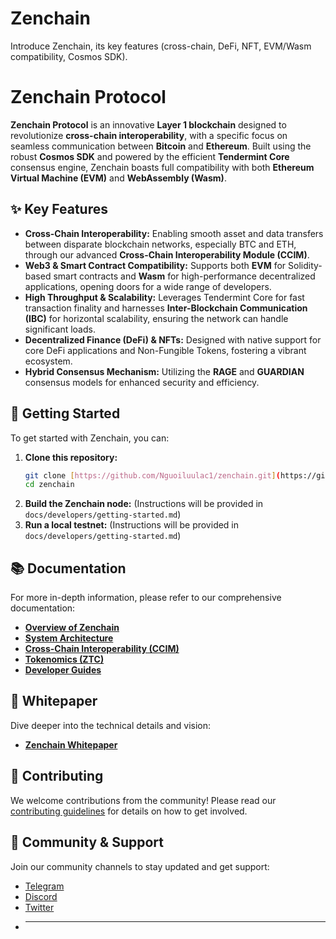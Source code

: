 # Zenchain
Introduce Zenchain, its key features (cross-chain, DeFi, NFT, EVM/Wasm compatibility, Cosmos SDK).
# Zenchain Protocol

**Zenchain Protocol** is an innovative **Layer 1 blockchain** designed to revolutionize **cross-chain interoperability**, with a specific focus on seamless communication between **Bitcoin** and **Ethereum**. Built using the robust **Cosmos SDK** and powered by the efficient **Tendermint Core** consensus engine, Zenchain boasts full compatibility with both **Ethereum Virtual Machine (EVM)** and **WebAssembly (Wasm)**.

## ✨ Key Features

* **Cross-Chain Interoperability:** Enabling smooth asset and data transfers between disparate blockchain networks, especially BTC and ETH, through our advanced **Cross-Chain Interoperability Module (CCIM)**.
* **Web3 & Smart Contract Compatibility:** Supports both **EVM** for Solidity-based smart contracts and **Wasm** for high-performance decentralized applications, opening doors for a wide range of developers.
* **High Throughput & Scalability:** Leverages Tendermint Core for fast transaction finality and harnesses **Inter-Blockchain Communication (IBC)** for horizontal scalability, ensuring the network can handle significant loads.
* **Decentralized Finance (DeFi) & NFTs:** Designed with native support for core DeFi applications and Non-Fungible Tokens, fostering a vibrant ecosystem.
* **Hybrid Consensus Mechanism:** Utilizing the **RAGE** and **GUARDIAN** consensus models for enhanced security and efficiency.

## 🚀 Getting Started

To get started with Zenchain, you can:

1.  **Clone this repository:**
    ```bash
    git clone [https://github.com/Nguoiluulac1/zenchain.git](https://github.com/Nguoiluulac1/zenchain.git)
    cd zenchain
    ```
2.  **Build the Zenchain node:** (Instructions will be provided in `docs/developers/getting-started.md`)
3.  **Run a local testnet:** (Instructions will be provided in `docs/developers/getting-started.md`)

## 📚 Documentation

For more in-depth information, please refer to our comprehensive documentation:

* [**Overview of Zenchain**](https://github.com/Nguoiluulac1/zenchain/blob/main/docs/overview.md)
* [**System Architecture**](https://github.com/Nguoiluulac1/zenchain/blob/main/docs/architecture.md)
* [**Cross-Chain Interoperability (CCIM)**](https://github.com/Nguoiluulac1/zenchain/blob/main/docs/cross-chain.md)
* [**Tokenomics (ZTC)**](https://github.com/Nguoiluulac1/zenchain/blob/main/docs/tokenomics.md)
* [**Developer Guides**](https://github.com/Nguoiluulac1/zenchain/tree/main/docs/developers)

## 📖 Whitepaper

Dive deeper into the technical details and vision:

* [**Zenchain Whitepaper**](https://github.com/Nguoiluulac1/zenchain/blob/main/whitepaper/Zenchain_Whitepaper.pdf)

## 🤝 Contributing

We welcome contributions from the community! Please read our [contributing guidelines](https://github.com/Nguoiluulac1/zenchain/blob/main/.github/CONTRIBUTING.md) for details on how to get involved.

## 💬 Community & Support

Join our community channels to stay updated and get support:

* [Telegram](https://t.me/zenchainannouncements)
* [Discord](https://discord.gg/zenchain) 
* [Twitter](https://x.com/zen_chain)
* ---
